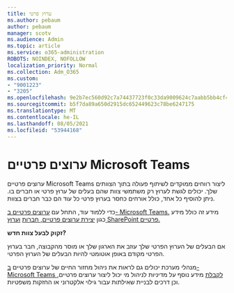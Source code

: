 ```yaml
---
title: ערוץ פרטי
ms.author: pebaum
author: pebaum
manager: scotv
ms.audience: Admin
ms.topic: article
ms.service: o365-administration
ROBOTS: NOINDEX, NOFOLLOW
localization_priority: Normal
ms.collection: Adm_O365
ms.custom:
- "9001223"
- "3205"
ms.openlocfilehash: 9e2b7ec560d92c7a74437723f0c33da9009624c7aabb5bb4cf4b3906d916051a
ms.sourcegitcommit: b5f7da89a650d2915dc652449623c78be6247175
ms.translationtype: MT
ms.contentlocale: he-IL
ms.lasthandoff: 08/05/2021
ms.locfileid: "53944168"
---
```

# <a name="private-channels-in-microsoft-teams"></a>ערוצים פרטיים Microsoft Teams

ערוצים פרטיים Microsoft Teams ליצור רווחים ממוקדים לשיתוף פעולה בתוך הצוותים שלך. יכולים לגשת לערוץ רק משתמשי צוות שהם בעלים של ערוץ פרטי או חברים בו. ניתן להוסיף כל אחד, כולל אורחים כחסר בערוץ פרטי כל עוד הם כבר חברים בצוות.

כדי ללמוד עוד, התחל עם [ערוצים פרטיים ב- Microsoft Teams.](https://docs.microsoft.com/MicrosoftTeams/private-channels) מידע זה כולל מידע כגון [יצירת ערוצים פרטיים, חברות](https://docs.microsoft.com/MicrosoftTeams/private-channels#private-channel-creation-and-membership) [וערוץ SharePoint פרטיים.](https://docs.microsoft.com/MicrosoftTeams/private-channels#private-channel-sharepoint-sites)

**זקוק לבעל צוות חדש?**

אם הבעלים של הערוץ הפרטי שלך עוזב את הארגון שלך או מוסר מהקבוצה, חבר בערוץ הפרטי מקודם באופן אוטומטי להיות הבעלים של הערוץ הפרטי.

מנהלי מערכת יכולים גם לראות את ניהול מחזור החיים של ערוצים פרטיים [ב- Microsoft Teams לקבלת](https://docs.microsoft.com/MicrosoftTeams/private-channels-life-cycle-management) מידע נוסף על מדיניות לניהול מי יכול ליצור ערוצים פרטיים, וכן דרכים לבניית שאילתות עבור גילוי אלקטרוני או החזקות משפטיות.
